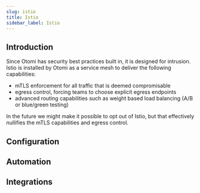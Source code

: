 ```yaml
---
slug: istio
title: Istio
sidebar_label: Istio
---
```


## Introduction

Since Otomi has security best practices built in, it is designed for intrusion.
Istio is installed by Otomi as a service mesh to deliver the following capabilities:

- mTLS enforcement for all traffic that is deemed compromisable
- egress control, forcing teams to choose explicit egress endpoints
- advanced routing capabilities such as weight based load balancing (A/B or blue/green testing)

In the future we might make it possible to opt out of Istio, but that effectively nullifies the mTLS capabilities and egress control.

## Configuration
## Automation

## Integrations